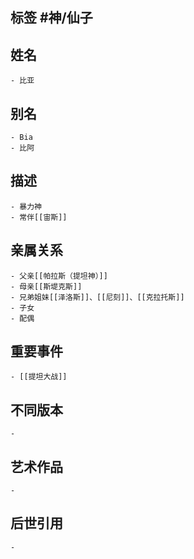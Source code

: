 ## 标签  #神/仙子
## 姓名
	- 比亚
## 别名
	- Bia
	- 比阿
## 描述
	- 暴力神
	- 常伴[[宙斯]]
## 亲属关系
	- 父亲[[帕拉斯（提坦神）]]
	- 母亲[[斯堤克斯]]
	- 兄弟姐妹[[泽洛斯]]、[[尼刻]]、[[克拉托斯]]
	- 子女
	- 配偶
## 重要事件
	- [[提坦大战]]
## 不同版本
	-
## 艺术作品
	-
## 后世引用
	-
